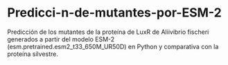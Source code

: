 # Predicci-n-de-mutantes-por-ESM-2
Predicción de los mutantes de la proteína de LuxR de Aliivibrio fischeri generados a partir del modelo ESM-2 (esm.pretrained.esm2_t33_650M_UR50D) en Python y comparativa con la proteína silvestre.
